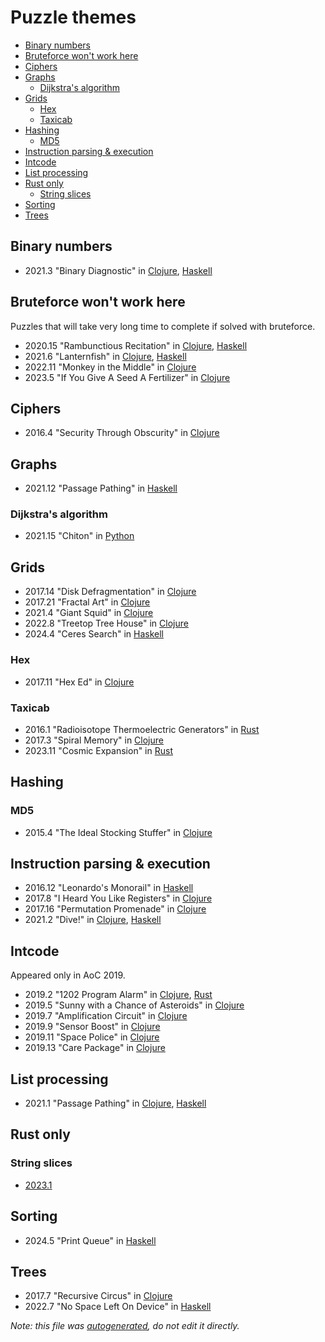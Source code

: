 # Puzzle themes

- [Binary numbers](#binary-numbers)
- [Bruteforce won't work here](#bruteforce-wont-work-here)
- [Ciphers](#ciphers)
- [Graphs](#graphs)
  - [Dijkstra's algorithm](#dijkstras-algorithm)
- [Grids](#grids)
  - [Hex](#hex)
  - [Taxicab](#taxicab)
- [Hashing](#hashing)
  - [MD5](#md5)
- [Instruction parsing & execution](#instruction-parsing--execution)
- [Intcode](#intcode)
- [List processing](#list-processing)
- [Rust only](#rust-only)
  - [String slices](#string-slices)
- [Sorting](#sorting)
- [Trees](#trees)

## Binary numbers

- 2021.3 "Binary Diagnostic" in [Clojure](../src/advent/2021/day3.clj), [Haskell](../src/haskell/2021/Day3.hs)

## Bruteforce won't work here

Puzzles that will take very long time to complete if solved with bruteforce.

- 2020.15 "Rambunctious Recitation" in [Clojure](../src/advent/2020/day15.clj), [Haskell](../src/haskell/2020/Day15.hs)
- 2021.6 "Lanternfish" in [Clojure](../src/advent/2021/day6.clj), [Haskell](../src/haskell/2021/Day6.hs)
- 2022.11 "Monkey in the Middle" in [Clojure](../src/advent/2022/day11.clj)
- 2023.5 "If You Give A Seed A Fertilizer" in [Clojure](../src/advent/2023/day5.clj)

## Ciphers

- 2016.4 "Security Through Obscurity" in [Clojure](../src/advent/2016/day4.clj)

## Graphs

- 2021.12 "Passage Pathing" in [Haskell](../src/haskell/2021/Day12.hs)

### Dijkstra's algorithm

- 2021.15 "Chiton" in [Python](../src/python/2021/day15.py)

## Grids

- 2017.14 "Disk Defragmentation" in [Clojure](../src/advent/2017/day14.clj)
- 2017.21 "Fractal Art" in [Clojure](../src/advent/2017/day21.clj)
- 2021.4 "Giant Squid" in [Clojure](../src/advent/2021/day4.clj)
- 2022.8 "Treetop Tree House" in [Clojure](../src/advent/2022/day8.clj)
- 2024.4 "Ceres Search" in [Haskell](../src/haskell/2024/Day4.hs)

### Hex

- 2017.11 "Hex Ed" in [Clojure](../src/advent/2017/day11.clj)

### Taxicab

- 2016.1 "Radioisotope Thermoelectric Generators" in [Rust](../src/rust/year2016/day1.rs)
- 2017.3 "Spiral Memory" in [Clojure](../src/advent/2017/day3.clj)
- 2023.11 "Cosmic Expansion" in [Rust](../src/rust/year2023/day11.rs)

## Hashing

### MD5

- 2015.4 "The Ideal Stocking Stuffer" in [Clojure](../src/advent/2015/day4.clj)

## Instruction parsing & execution

- 2016.12 "Leonardo's Monorail" in [Haskell](../src/haskell/2016/Day12.hs)
- 2017.8 "I Heard You Like Registers" in [Clojure](../src/advent/2017/day8.clj)
- 2017.16 "Permutation Promenade" in [Clojure](../src/advent/2017/day16.clj)
- 2021.2 "Dive!" in [Clojure](../src/advent/2021/day2.clj), [Haskell](../src/haskell/2021/Day2.hs)

## Intcode

Appeared only in AoC 2019.

- 2019.2 "1202 Program Alarm" in [Clojure](../src/advent/2019/day2.clj), [Rust](../src/rust/year2019/day2.rs)
- 2019.5 "Sunny with a Chance of Asteroids" in [Clojure](../src/advent/2019/day5.clj)
- 2019.7 "Amplification Circuit" in [Clojure](../src/advent/2019/day7.clj)
- 2019.9 "Sensor Boost" in [Clojure](../src/advent/2019/day9.clj)
- 2019.11 "Space Police" in [Clojure](../src/advent/2019/day11.clj)
- 2019.13 "Care Package" in [Clojure](../src/advent/2019/day13.clj)

## List processing

- 2021.1 "Passage Pathing" in [Clojure](../src/advent/2021/day1.clj), [Haskell](../src/haskell/2021/Day1.hs)

## Rust only

### String slices

- [2023.1](../src/rust/year2023/day1.rs)

## Sorting

- 2024.5 "Print Queue" in [Haskell](../src/haskell/2024/Day5.hs)

## Trees

- 2017.7 "Recursive Circus" in [Clojure](../src/advent/2017/day7.clj)
- 2022.7 "No Space Left On Device" in [Haskell](../src/haskell/2022/Day7.hs)

_Note: this file was [autogenerated](../scripts/gen_docs.py), do not edit it directly._
